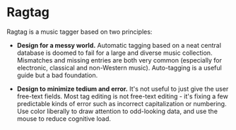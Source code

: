 # Ragtag

Ragtag is a music tagger based on two principles:

* **Design for a messy world.** Automatic tagging based on a neat
  central database is doomed to fail for a large and diverse music
  collection. Mismatches and missing entries are both very common
  (especially for electronic, classical and non-Western music).
  Auto-tagging is a useful guide but a bad foundation.

* **Design to minimize tedium and error.** It's not useful to just
  give the user free-text fields. Most tag editing is not free-text
  editing - it's fixing a few predictable kinds of error such as
  incorrect capitalization or numbering. Use color liberally to draw
  attention to odd-looking data, and use the mouse to reduce cognitive
  load.
